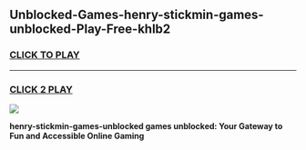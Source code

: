 
## Unblocked-Games-henry-stickmin-games-unblocked-Play-Free-khlb2
<h3>
<a href="https://premium76.site?title=henry-stickmin-games-unblocked&ref=17A">CLICK TO PLAY</a></h3>
<hr>

<h3>
<a href="https://premium76.site?title=henry-stickmin-games-unblocked&ref=17A">CLICK 2 PLAY</a>
  
</h3>

<a href="https://premium76.site?title=henry-stickmin-games-unblocked&ref=17A"><img src="https://clearcache.store/games.png"></a>


**henry-stickmin-games-unblocked games unblocked: Your Gateway to Fun and Accessible Online Gaming**
